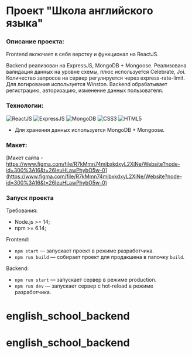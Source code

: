 # Проект "Школа английского языка"

### Описание проекта:

Frontend включает в себя верстку и функционал на ReactJS.

Backend реализован на ExpressJS, MongoDB + Mongoose. Реализована валидация данных на уровне схемы, плюс используется Celebrate, Joi. Количество запросов на сервер регулируется через express-rate-limit. Для логирования используется Winston. Backend обрабатывает регистрацию, авторизацию, изменение данных пользователя.

### Технологии:

<img src="https://img.shields.io/badge/ReactJS-blue?logo=React&logoColor=white" alt="ReactJS" title="ReactJS"/> <img src="https://img.shields.io/badge/ExpressJS-blue?logo=express&logoColor=white" alt="ExpressJS" title="ExpressJS"/> <img src="https://img.shields.io/badge/MongoDB-blue?logo=MongoDB&logoColor=white" alt="MongoDB" title="MongoDB"/> <img src="https://img.shields.io/badge/CSS3-blue?logo=css3&logoColor=white" alt="CSS3" title="CSS3"/> <img src="https://img.shields.io/badge/HTML5-blue?logo=html5&logoColor=white" alt="HTML5" title="HTML5"/>

- Для хранения данных используется MongoDB + Mongoose.

### Макет:

[Макет сайта - https://www.figma.com/file/R7kMmn74mibxkdxyL2XiNe/Website?node-id=300%3A16&t=26IeuHLawPhybO5w-0](https://www.figma.com/file/R7kMmn74mibxkdxyL2XiNe/Website?node-id=300%3A16&t=26IeuHLawPhybO5w-0)

### Запуск проекта

Требования:

- Node.js >= 14;
- npm >= 6.14;

Frontend:

- `npm start` — запускает проект в режиме разработчика.
- `npm run build` — собирает проект для продакшена в папочку `build`.

Backend:

- `npm run start` — запускает сервер в режиме production.
- `npm run dev` — запускает сервер с hot-reload в режиме разработчика.
# english_school_backend
# english_school_backend
